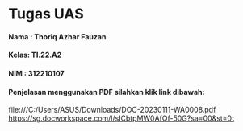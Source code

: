 # Tugas UAS
#### Nama : Thoriq Azhar Fauzan
#### Kelas: TI.22.A2
#### NIM  : 312210107
#### Penjelasan menggunakan PDF silahkan klik link dibawah:
file:///C:/Users/ASUS/Downloads/DOC-20230111-WA0008.pdf
https://sg.docworkspace.com/l/sICbtpMW0AfOf-50G?sa=00&st=0t

